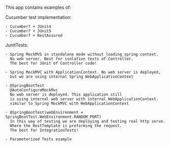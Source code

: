 This app contains examples of:

Cucumber test implementation:

    - Cucumber7 + JUnit4
    - Cucumber7 + JUnit5
    - Cucumber7 + RestAssured

 JunitTests:

    - Spring MockMVS in standalone mode without loading spring context.
      No web server. Best for isolation tests of Controller.
      The best for JUnit of Controller code!

    - Spring MockMVC with ApplicationContext. No web server is deployed,
      but we are using internal Spring WebApplicationContext

    - @SpringBootTest
      @AutoConfigureMockMvc
      No web server is deployed. This application still
      is using internal web server with internal WebApplicationContext.
      similar to Spring MockMVC with WebApplicationContext

    - @SpringBootTest(webEnvironment = SpringBootTest.WebEnvironment.RANDOM_PORT)
      In this way of testing we are deploying and testing real http serve.
      Where the RestTemplate is preforming the request.
      The best for IntegrationTests!

    - Parameterized Tests example